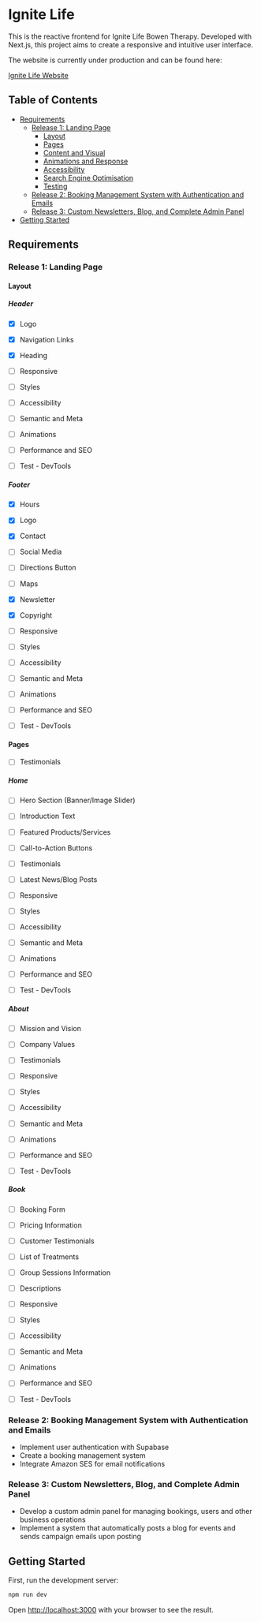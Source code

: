 # Ignite Life

This is the reactive frontend for Ignite Life Bowen Therapy. Developed with Next.js, this project aims to create a responsive and intuitive user interface.

The website is currently under production and can be found here:

[Ignite Life Website](https://ignite-life.netlify.app)

## Table of Contents

- [Requirements](#requirements)
    - [Release 1: Landing Page](#release-1-landing-page)
        - [Layout](#layout)
        - [Pages](#pages)
        - [Content and Visual](#content-and-visual)
        - [Animations and Response](#animations-and-response)
        - [Accessibility](#accessibility)
        - [Search Engine Optimisation](#search-engine-optimisation)
        - [Testing](#testing)
    - [Release 2: Booking Management System with Authentication and Emails](#release-2-booking-management-system-with-authentication-and-emails)
    - [Release 3: Custom Newsletters, Blog, and Complete Admin Panel](#release-3-custom-newsletters-blog-and-complete-admin-panel)
- [Getting Started](#getting-started)

## Requirements

### Release 1: Landing Page

#### Layout

##### Header

- [x] Logo
- [x] Navigation Links
- [x] Heading

- [ ] Responsive
- [ ] Styles
- [ ] Accessibility
- [ ] Semantic and Meta
- [ ] Animations
- [ ] Performance and SEO
- [ ] Test - DevTools

##### Footer

- [x] Hours
- [x] Logo
- [x] Contact
- [ ] Social Media
- [ ] Directions Button
- [ ] Maps
- [x] Newsletter
- [x] Copyright

- [ ] Responsive
- [ ] Styles
- [ ] Accessibility
- [ ] Semantic and Meta
- [ ] Animations
- [ ] Performance and SEO
- [ ] Test - DevTools

#### Pages

- [ ] Testimonials

##### Home

- [ ] Hero Section (Banner/Image Slider)
- [ ] Introduction Text
- [ ] Featured Products/Services
- [ ] Call-to-Action Buttons
- [ ] Testimonials
- [ ] Latest News/Blog Posts

- [ ] Responsive
- [ ] Styles
- [ ] Accessibility
- [ ] Semantic and Meta
- [ ] Animations
- [ ] Performance and SEO
- [ ] Test - DevTools

##### About

- [ ] Mission and Vision
- [ ] Company Values
- [ ] Testimonials

- [ ] Responsive
- [ ] Styles
- [ ] Accessibility
- [ ] Semantic and Meta
- [ ] Animations
- [ ] Performance and SEO
- [ ] Test - DevTools

##### Book

- [ ] Booking Form
- [ ] Pricing Information
- [ ] Customer Testimonials
- [ ] List of Treatments
- [ ] Group Sessions Information
- [ ] Descriptions

- [ ] Responsive
- [ ] Styles
- [ ] Accessibility
- [ ] Semantic and Meta
- [ ] Animations
- [ ] Performance and SEO
- [ ] Test - DevTools

### Release 2: Booking Management System with Authentication and Emails

- Implement user authentication with Supabase
- Create a booking management system
- Integrate Amazon SES for email notifications

### Release 3: Custom Newsletters, Blog, and Complete Admin Panel

- Develop a custom admin panel for managing bookings, users and other business operations
- Implement a system that automatically posts a blog for events and sends campaign emails upon posting

## Getting Started

First, run the development server:

```bash
npm run dev
```

Open [http://localhost:3000](http://localhost:3000) with your browser to see the result.